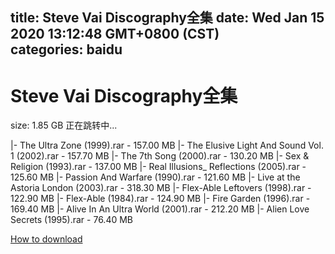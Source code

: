 
title: Steve Vai Discography全集
date: Wed Jan 15 2020 13:12:48 GMT+0800 (CST)    
categories: baidu
---

# Steve Vai Discography全集
size: 1.85 GB
 正在跳转中...
 
|- The Ultra Zone (1999).rar - 157.00 MB
|- The Elusive Light And Sound Vol. 1 (2002).rar - 157.70 MB
|- The 7th Song (2000).rar - 130.20 MB
|- Sex & Religion (1993).rar - 137.00 MB
|- Real Illusions_ Reflections (2005).rar - 125.60 MB
|- Passion And Warfare (1990).rar - 121.60 MB
|- Live at the Astoria London (2003).rar - 318.30 MB
|- Flex-Able Leftovers (1998).rar - 122.90 MB
|- Flex-Able (1984).rar - 124.90 MB
|- Fire Garden (1996).rar - 169.40 MB
|- Alive In An Ultra World (2001).rar - 212.20 MB
|- Alien Love Secrets (1995).rar - 76.40 MB

[How to download](https://bpcam.bemobtrk.com/go/2ceec3aa-1ca2-46d6-b9ff-aaa5c184517c?jno=552)